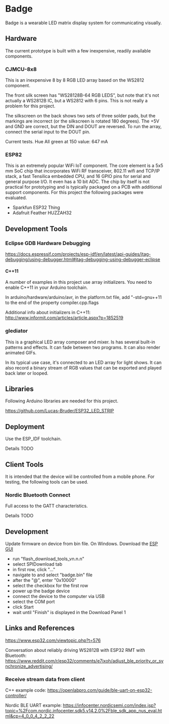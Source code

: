 # Badge

Badge is a wearable LED matrix display system for communicating visually.

## Hardware

The current prototype is built with a few inexpensive, readily available components.

### CJMCU-8x8

This is an inexpensive 8 by 8 RGB LED array based on the WS2812 component.

The front silk screen has "WS28128B-64 RGB LEDS", but note that it's not actually a WS2812B IC, but a WS2812
with 6 pins. This is not really a problem for this project.

The silkscreen on the back shows two sets of three solder pads, but the markings are incorrect (or the silkscreen
is rotated 180 degrees). The +5V and GND are correct, but the DIN and DOUT are reversed. To run the array, connect
the serial input to the DOUT pin.

Current tests. Hue
All green at 150 value: 647 mA

### ESP82

This is an extremely popular WiFi IoT component. The core element is a 5x5 mm SoC chip that incorporates
WiFi RF transceiver, 802.11 wifi and TCP/IP stack, a fast Tensilica embedded CPU, and 16 GPIO pins for serial
and general purpose I/O. It even has a 10 bit ADC. The chip by itself is not practical for prototyping and
is typically packaged on a PCB with additional support components. For this
project the following packages were evaluated.

- Sparkfun ESP32 Thing
- Adafruit Feather HUZZAH32

## Development Tools

### Eclipse GDB Hardware Debugging

https://docs.espressif.com/projects/esp-idf/en/latest/api-guides/jtag-debugging/using-debugger.html#jtag-debugging-using-debugger-eclipse

#### C++11

A number of examples in this project use array initializers. You need to enable C++11 in your Arduino toolchain.

In arduino/hardware/arduino/avr, in the platform.txt file, add "-std=gnu++11 to the end of the property
compiler.cpp.flags

Additional info about initializers in C++11: http://www.informit.com/articles/article.aspx?p=1852519

### glediator

This is a graphical LED array composer and mixer. Is has several built-in patterns and effects. It can fade between
two programs. It can also render animated GIFs.

In its typical use case, it's connected to an LED array for light shows. It can also record a binary stream of RGB
values that can be exported and played back later or looped.


## Libraries
Following Arduino libraries are needed for this project.

https://github.com/Lucas-Bruder/ESP32_LED_STRIP

## Deployment

Use the ESP_IDF toolchain.

Details TODO

## Client Tools

It is intended that the device wiil be controlled from a mobile phone. For testing, the following tools can be used.

### Nordic Bluetooth Connect

Full access to the GATT characteristics.

Details TODO

## Development

Update firmware on device from bin file.
On Windows.
Download the [ESP GUI](http://espressif.com/en/products/hardware/esp32/resources)

- run "flash_download_tools_vn.n.n"
- select SPIDownload tab
- in first row, click "..."
- navigate to and select "badge.bin" file
- after the "@", enter "0x10000"
- select the checkbox for the first row
- power up the badge device
- connect the device to the computer via USB
- select the COM port
- click Start
- wait until "Finish" is displayed in the Download Panel 1


## Links and References

https://www.esp32.com/viewtopic.php?t=576

Conversation about reliably driving WS2812B with ESP32 RMT with Bluetooth: https://www.reddit.com/r/esp32/comments/e7ixoh/adjust_ble_priority_or_synchronize_advertising/

### Receive stream data from client

C++ example code: https://openlabpro.com/guide/ble-uart-on-esp32-controller/

Nordic BLE UART example: https://infocenter.nordicsemi.com/index.jsp?topic=%2Fcom.nordic.infocenter.sdk5.v14.2.0%2Fble_sdk_app_nus_eval.html&cp=4_0_0_4_2_2_22

 